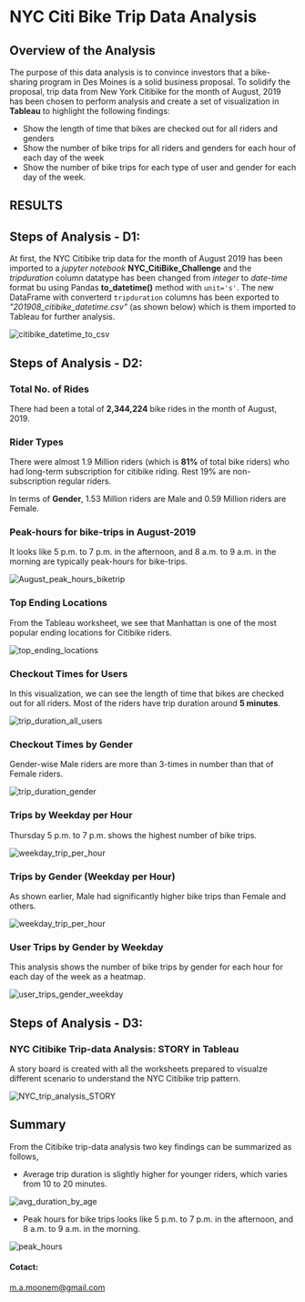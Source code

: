 # NYC Citi Bike Trip Data Analysis

## Overview of the Analysis

The purpose of this data analysis is to convince investors that a bike-sharing program in Des Moines is a solid business proposal. To solidify the proposal, trip data from New York Citibike for the month of August, 2019 has been chosen to perform analysis and create a set of visualization in **Tableau** to highlight the following findings:

- Show the length of time that bikes are checked out for all riders and genders
- Show the number of bike trips for all riders and genders for each hour of each day of the week
- Show the number of bike trips for each type of user and gender for each day of the week.

## RESULTS 

## Steps of Analysis - D1:

At first, the NYC Citibike trip data for the month of August 2019 has been imported to a *jupyter notebook* **NYC_CitiBike_Challenge** and the *tripduration* column datatype has been changed from *integer* to *date-time* format bu using Pandas **to_datetime()** method with `unit='s'`. The new DataFrame with converterd `tripduration` columns has been exported to *"201908_citibike_datetime.csv"* (as shown below) which is them imported to Tableau for further analysis.

![citibike_datetime_to_csv](https://user-images.githubusercontent.com/58155187/130197473-3a0d08bb-207f-45a2-b4e0-abd8d3bc929a.png)

## Steps of Analysis - D2:

### Total No. of Rides

There had been a total of **2,344,224** bike rides in the month of August, 2019.

### Rider Types

There were almost 1.9 Million riders (which is **81%** of total bike riders) who had long-term subscription for citibike riding. Rest 19% are non-subscription regular riders.

In terms of **Gender**, 1.53 Million riders are Male and 0.59 Million riders are Female.

### Peak-hours for bike-trips in August-2019

It looks like 5 p.m. to 7 p.m. in the afternoon, and 8 a.m. to 9 a.m. in the morning are typically peak-hours for bike-trips.

![August_peak_hours_biketrip](https://user-images.githubusercontent.com/58155187/130202087-a83a7a96-fdee-4513-80e2-20fdcaed6ea2.png)

### Top Ending Locations

From the Tableau worksheet, we see that Manhattan is one of the most popular ending locations for Citibike riders.

![top_ending_locations](https://user-images.githubusercontent.com/58155187/130202759-bf047923-3f05-42cb-a784-46f5aa3bd08b.png)

### Checkout Times for Users

In this visualization, we can see the length of time that bikes are checked out for all riders. Most of the riders have trip duration around **5 minutes**.

![trip_duration_all_users](https://user-images.githubusercontent.com/58155187/130204155-f7fd5c5c-c5b7-4e03-abe3-ab0fbb4ac219.png)

### Checkout Times by Gender

Gender-wise Male riders are more than 3-times in number than that of Female riders.

![trip_duration_gender](https://user-images.githubusercontent.com/58155187/130204972-592e5387-c9e2-47ba-9c23-64c1c0eee685.png)

### Trips by Weekday per Hour

Thursday 5 p.m. to 7 p.m. shows the highest number of bike trips.

![weekday_trip_per_hour](https://user-images.githubusercontent.com/58155187/130205523-b05fb145-2613-49ab-8e9b-21c3561d8abb.png)

### Trips by Gender (Weekday per Hour)

As shown earlier, Male had significantly higher bike trips than Female and others.

![weekday_trip_per_hour](https://user-images.githubusercontent.com/58155187/130205993-e69fd94d-2513-4ef4-a361-3a092fd1006d.png)

### User Trips by Gender by Weekday

This analysis shows the number of bike trips by gender for each hour for each day of the week as a heatmap.

![user_trips_gender_weekday](https://user-images.githubusercontent.com/58155187/130206401-66bb25a9-8f2a-44e4-8d17-03be702b550f.png)

## Steps of Analysis - D3:

### NYC Citibike Trip-data Analysis: STORY in Tableau

A story board is created with all the worksheets prepared to visualze different scenario to understand the NYC Citibike trip pattern.

![NYC_trip_analysis_STORY](https://user-images.githubusercontent.com/58155187/130206968-0eaa5ae1-bb67-4515-9ed4-4aaceab0a331.png)


## Summary

From the Citibike trip-data analysis two key findings can be summarized as follows,

- Average trip duration is slightly higher for younger riders, which varies from 10 to 20 minutes.

![avg_duration_by_age](https://user-images.githubusercontent.com/58155187/130207886-2d866f88-6dd8-4f74-acc2-bddbe51bcb46.png)

- Peak hours for bike trips looks like 5 p.m. to 7 p.m. in the afternoon, and 8 a.m. to 9 a.m. in the morning.

![peak_hours](https://user-images.githubusercontent.com/58155187/130208476-b0e7d9e1-7e98-427f-bf5e-ccd3cadaa350.png)




#### Cotact:

m.a.moonem@gmail.com 
